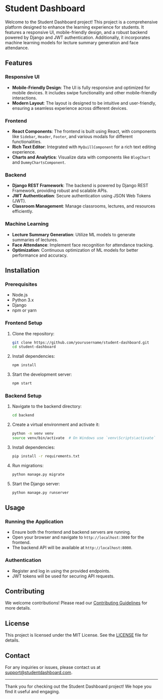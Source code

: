 # Student Dashboard

Welcome to the Student Dashboard project! This project is a comprehensive platform designed to enhance the learning experience for students. It features a responsive UI, mobile-friendly design, and a robust backend powered by Django and JWT authentication. Additionally, it incorporates machine learning models for lecture summary generation and face attendance.

## Features

### Responsive UI
- **Mobile-Friendly Design**: The UI is fully responsive and optimized for mobile devices. It includes swipe functionality and other mobile-friendly interactions.
- **Modern Layout**: The layout is designed to be intuitive and user-friendly, ensuring a seamless experience across different devices.

### Frontend
- **React Components**: The frontend is built using React, with components like `Sidebar`, `Header`, `Footer`, and various modals for different functionalities.
- **Rich Text Editor**: Integrated with `MyQuillComponent` for a rich text editing experience.
- **Charts and Analytics**: Visualize data with components like `BlogChart` and `DummyChartsComponent`.

### Backend
- **Django REST Framework**: The backend is powered by Django REST Framework, providing robust and scalable APIs.
- **JWT Authentication**: Secure authentication using JSON Web Tokens (JWT).
- **Classroom Management**: Manage classrooms, lectures, and resources efficiently.

### Machine Learning
- **Lecture Summary Generation**: Utilize ML models to generate summaries of lectures.
- **Face Attendance**: Implement face recognition for attendance tracking.
- **Optimization**: Continuous optimization of ML models for better performance and accuracy.

## Installation

### Prerequisites
- Node.js
- Python 3.x
- Django
- npm or yarn

### Frontend Setup
1. Clone the repository:
    ```sh
    git clone https://github.com/yourusername/student-dashboard.git
    cd student-dashboard
    ```

2. Install dependencies:
    ```sh
    npm install
    ```

3. Start the development server:
    ```sh
    npm start
    ```

### Backend Setup
1. Navigate to the backend directory:
    ```sh
    cd backend
    ```

2. Create a virtual environment and activate it:
    ```sh
    python -m venv venv
    source venv/bin/activate  # On Windows use `venv\Scripts\activate`
    ```

3. Install dependencies:
    ```sh
    pip install -r requirements.txt
    ```

4. Run migrations:
    ```sh
    python manage.py migrate
    ```

5. Start the Django server:
    ```sh
    python manage.py runserver
    ```

## Usage

### Running the Application
- Ensure both the frontend and backend servers are running.
- Open your browser and navigate to `http://localhost:3000` for the frontend.
- The backend API will be available at `http://localhost:8000`.

### Authentication
- Register and log in using the provided endpoints.
- JWT tokens will be used for securing API requests.

## Contributing
We welcome contributions! Please read our [Contributing Guidelines](CONTRIBUTING.md) for more details.

## License
This project is licensed under the MIT License. See the [LICENSE](LICENSE) file for details.

## Contact
For any inquiries or issues, please contact us at support@studentdashboard.com.

---

Thank you for checking out the Student Dashboard project! We hope you find it useful and engaging.
